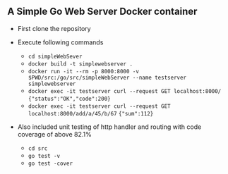 A Simple Go Web Server Docker container
---------------------------------------
* First clone the repository
* Execute following commands
    * `cd simpleWebSever`
    * `docker build -t simplewebserver .`
    * `docker run -it --rm -p 8000:8000 -v $PWD/src:/go/src/simpleWebServer --name testserver simplewebserver`
    * `docker exec -it testserver curl --request GET localhost:8000/`
       `{"status":"OK","code":200}`
    * `docker exec -it testserver curl --request GET localhost:8000/add/a/45/b/67`
        `{"sum":112}`
        

* Also included unit testing of http handler and routing with code coverage of above 82.1%
    * `cd src`
    * `go test -v`
    * `go test -cover`